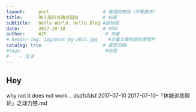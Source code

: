 ```yaml
---
layout:     post                    # 使用的布局（不需要改）
title:      输入阻抗与输出阻抗         # 标题 
subtitle:   Hello World, Hello Blog #副标题
date:       2017-10-18              # 时间
author:     WZP                      # 作者
# header-img: img/post-bg-2015.jpg    #这篇文章标题背景图片
catalog: true                       # 是否归档
#tags:                               #标签
#    - 生活
---
```


## Hey
why not it does not work...
dsdfsfdsf
2017-07-10
2017-07-10-「体能训练理论」之动力链.md
